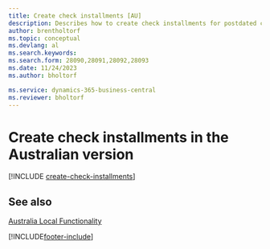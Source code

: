 ```yaml
---
title: Create check installments [AU]
description: Describes how to create check installments for postdated checks, define the number of installments that a payment is divided into, the percent of interest, and the period in which the checks are created in the Australian version.
author: brentholtorf
ms.topic: conceptual
ms.devlang: al
ms.search.keywords:
ms.search.form: 28090,28091,28092,28093
ms.date: 11/24/2023
ms.author: bholtorf

ms.service: dynamics-365-business-central
ms.reviewer: bholtorf
---
```

# Create check installments in the Australian version

[!INCLUDE [create-check-installments](../includes/AUNZ/create-check-installments.md)]

## See also

[Australia Local Functionality](australia-local-functionality.md)


[!INCLUDE[footer-include](../../includes/footer-banner.md)]